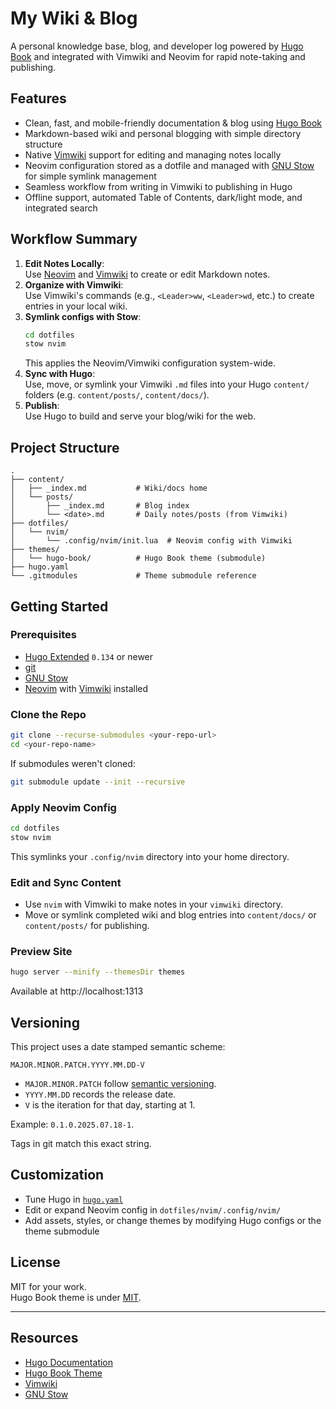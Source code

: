 # My Wiki & Blog

A personal knowledge base, blog, and developer log powered by [Hugo Book](https://github.com/alex-shpak/hugo-book) and integrated with Vimwiki and Neovim for rapid note-taking and publishing.

## Features

- Clean, fast, and mobile-friendly documentation & blog using [Hugo Book](https://github.com/alex-shpak/hugo-book)
- Markdown-based wiki and personal blogging with simple directory structure
- Native [Vimwiki](https://github.com/vimwiki/vimwiki) support for editing and managing notes locally
- Neovim configuration stored as a dotfile and managed with [GNU Stow](https://www.gnu.org/software/stow/) for simple symlink management
- Seamless workflow from writing in Vimwiki to publishing in Hugo
- Offline support, automated Table of Contents, dark/light mode, and integrated search

## Workflow Summary

1. **Edit Notes Locally**:  
   Use [Neovim](https://neovim.io/) and [Vimwiki](https://github.com/vimwiki/vimwiki) to create or edit Markdown notes.
2. **Organize with Vimwiki**:  
   Use Vimwiki's commands (e.g., `<Leader>ww`, `<Leader>wd`, etc.) to create entries in your local wiki.
3. **Symlink configs with Stow**:
   ```sh
   cd dotfiles
   stow nvim
   ```
   This applies the Neovim/Vimwiki configuration system-wide.
4. **Sync with Hugo**:  
   Use, move, or symlink your Vimwiki `.md` files into your Hugo `content/` folders (e.g. `content/posts/`, `content/docs/`).
5. **Publish**:  
   Use Hugo to build and serve your blog/wiki for the web.

## Project Structure

```
.
├── content/
│   ├── _index.md           # Wiki/docs home
│   └── posts/
│       ├── _index.md       # Blog index
│       └── <date>.md       # Daily notes/posts (from Vimwiki)
├── dotfiles/
│   └── nvim/
│       └── .config/nvim/init.lua  # Neovim config with Vimwiki
├── themes/
│   └── hugo-book/          # Hugo Book theme (submodule)
├── hugo.yaml
└── .gitmodules             # Theme submodule reference
```

## Getting Started

### Prerequisites

- [Hugo Extended](https://gohugo.io/getting-started/installing/) `0.134` or newer
- [git](https://git-scm.com/)
- [GNU Stow](https://www.gnu.org/software/stow/)
- [Neovim](https://neovim.io/) with [Vimwiki](https://github.com/vimwiki/vimwiki) installed

### Clone the Repo

```sh
git clone --recurse-submodules <your-repo-url>
cd <your-repo-name>
```

If submodules weren't cloned:
```sh
git submodule update --init --recursive
```

### Apply Neovim Config

```sh
cd dotfiles
stow nvim
```

This symlinks your `.config/nvim` directory into your home directory.

### Edit and Sync Content

- Use `nvim` with Vimwiki to make notes in your `vimwiki` directory.
- Move or symlink completed wiki and blog entries into `content/docs/` or `content/posts/` for publishing.

### Preview Site

```sh
hugo server --minify --themesDir themes
```
Available at http://localhost:1313

## Versioning

This project uses a date stamped semantic scheme:

```
MAJOR.MINOR.PATCH.YYYY.MM.DD-V
```

- `MAJOR.MINOR.PATCH` follow [semantic versioning](https://semver.org/).
- `YYYY.MM.DD` records the release date.
- `V` is the iteration for that day, starting at 1.

Example: `0.1.0.2025.07.18-1`.

Tags in git match this exact string.

## Customization

- Tune Hugo in [`hugo.yaml`](./hugo.yaml)
- Edit or expand Neovim config in `dotfiles/nvim/.config/nvim/`
- Add assets, styles, or change themes by modifying Hugo configs or the theme submodule

## License

MIT for your work.  
Hugo Book theme is under [MIT](themes/hugo-book/LICENSE).

---

## Resources

- [Hugo Documentation](https://gohugo.io/documentation/)
- [Hugo Book Theme](https://github.com/alex-shpak/hugo-book/)
- [Vimwiki](https://github.com/vimwiki/vimwiki)
- [GNU Stow](https://www.gnu.org/software/stow/)
